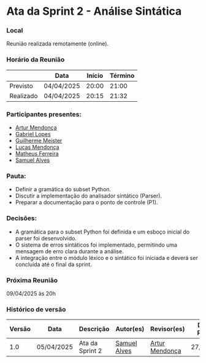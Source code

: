 # Ata da Sprint 2 - Análise Sintática

### Local
Reunião realizada remotamente (online).

### Horário da Reunião

|          | Data       | Início| Término |
|----------|------------|-------|---------|
| Previsto | 04/04/2025 | 20:00 | 21:00   |
| Realizado| 04/04/2025 | 20:15 | 21:32   |

### Participantes presentes:
- [Artur Mendonça](https://github.com/ArtyMend07)
- [Gabriel Lopes](https://github.com/BrzGab)
- [Guilherme Meister](https://github.com/gmeister18)
- [Lucas Mendonça](https://github.com/lucasarruda9)
- [Matheus Ferreira](https://github.com/matferreira1)
- [Samuel Alves](https://github.com/samuelalvess)

### Pauta:
- Definir a gramática do subset Python.
- Discutir a implementação do analisador sintático (Parser).
- Preparar a documentação para o ponto de controle (P1).

### Decisões:
- A gramática para o subset Python foi definida e um esboço inicial do parser foi desenvolvido.
- O sistema de erros sintáticos foi implementado, permitindo uma mensagem de erro clara durante a análise.
- A integração entre o módulo léxico e o sintático foi iniciada e deverá ser concluída até o final da sprint.

### Próxima Reunião 
09/04/2025 às 20h

### Histórico de versão
Versão  | Data | Descrição | Autor(es) | Revisor(es) | Data da Revisão
-------- | ------ | -------- | ---------- | ----------- | ---------------
1.0 | 05/04/2025 | Ata da Sprint 2 | [Samuel Alves](https://github.com/samuelalvess) | [Artur Mendonça](https://github.com/ArtyMend07) | 27/06/2025
